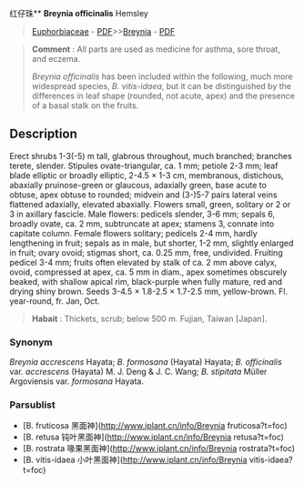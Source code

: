 红仔珠** **Breynia officinalis** Hemsley

> [Euphorbiaceae](http://www.iplant.cn/info/Euphorbiaceae?t=foc) - [PDF](http://www.iplant.cn/foc/pdf/Euphorbiaceae.pdf)>>[Breynia](http://www.iplant.cn/info/Breynia?t=foc) - [PDF](http://www.iplant.cn/foc/pdf/Breynia.pdf)

> **Comment** : 
> All parts are used as medicine for asthma, sore throat, and eczema.
>
> *Breynia officinalis* has been included within the following, much more widespread species, *B. vitis-idaea*, but it can be distinguished by the differences in leaf shape (rounded, not acute, apex) and the presence of a basal stalk on the fruits.

## Description

Erect shrubs 1-3(-5) m tall, glabrous throughout, much branched; branches terete, slender. Stipules ovate-triangular, ca. 1 mm; petiole 2-3 mm; leaf blade elliptic or broadly elliptic, 2-4.5 × 1-3 cm, membranous, distichous, abaxially pruinose-green or glaucous, adaxially green, base acute to obtuse, apex obtuse to rounded; midvein and (3-)5-7 pairs lateral veins flattened adaxially, elevated abaxially. Flowers small, green, solitary or 2 or 3 in axillary fascicle. Male flowers: pedicels slender, 3-6 mm; sepals 6, broadly ovate, ca. 2 mm, subtruncate at apex; stamens 3, connate into capitate column. Female flowers solitary; pedicels 2-4 mm, hardly lengthening in fruit; sepals as in male, but shorter, 1-2 mm, slightly enlarged in fruit; ovary ovoid; stigmas short, ca. 0.25 mm, free, undivided. Fruiting pedicel 3-4 mm; fruits often elevated by stalk of ca. 2 mm above calyx, ovoid, compressed at apex, ca. 5 mm in diam., apex sometimes obscurely beaked, with shallow apical rim, black-purple when fully mature, red and drying shiny brown. Seeds 3-4.5 × 1.8-2.5 × 1.7-2.5 mm, yellow-brown. Fl. year-round, fr. Jan, Oct.

> **Habait** : 
> Thickets, scrub; below 500 m. Fujian, Taiwan [Japan].

### Synonym
*Breynia accrescens* Hayata; *B. formosana* (Hayata) Hayata; *B. officinalis* var. *accrescens* (Hayata) M. J. Deng & J. C. Wang; *B. stipitata* Müller Argoviensis var. *formosana* Hayata.

### Parsublist

* [B.  fruticosa  黑面神](http://www.iplant.cn/info/Breynia fruticosa?t=foc)
* [B.  retusa  钝叶黑面神](http://www.iplant.cn/info/Breynia retusa?t=foc)
* [B.  rostrata  喙果黑面神](http://www.iplant.cn/info/Breynia rostrata?t=foc)
* [B.  vitis-idaea  小叶黑面神](http://www.iplant.cn/info/Breynia vitis-idaea?t=foc)
